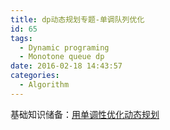 ```yaml
---
title: dp动态规划专题-单调队列优化
id: 65
tags:
  - Dynamic programing
  - Monotone queue dp
date: 2016-02-18 14:43:57
categories:
  - Algorithm
---
```


基础知识储备：[用单调性优化动态规划](http://wenku.baidu.com/view/ef259400bed5b9f3f90f1c3a.html)